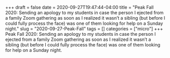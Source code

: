 +++draft = falsedate = 2020-09-27T19:47:44-04:00title = "Peak Fall 2020: Sending an apology to my students in case the person I ejected from a family Zoom gathering as soon as I realized it wasn’t a sibling (but before I could fully process the face) was one of them looking for help on a Sunday night."slug = "2020-09-27-Peak-Fall"tags = []categories = ["micro"]+++Peak Fall 2020: Sending an apology to my students in case the person I ejected from a family Zoom gathering as soon as I realized it wasn’t a sibling (but before I could fully process the face) was one of them looking for help on a Sunday night.